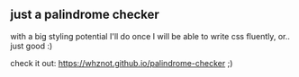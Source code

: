 ## just a palindrome checker
with a big styling potential I'll do once I will be able to write css fluently, or.. just  good :)

check it out: https://whznot.github.io/palindrome-checker ;)